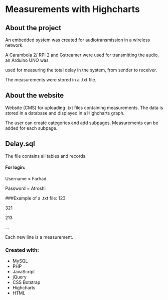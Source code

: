 # Measurements with Highcharts
## About the project
An embedded system was created for audiotransmission in a wireless network.

A Carambola 2/ RPI 2 and Gstreamer were used for transmitting the audio, an Arduino UNO was 

used for measuring the total delay in the system, from sender to receiver.  

The measurements were stored in a .txt file.

## About the website
Website (CMS) for uploading .txt files containing measurements.
The data is stored in a database and displayed in a Highcharts graph.

The user can create categories and add subpages.
Measurements can be added for each subpage.


## Delay.sql
The file contains all tables and records.
#### For login:
Username = Farhad

Password = Atroshi

###Example of a .txt file:
123

321

213

...


Each new line is a measurement.

### Created with:
- MySQL
- PHP
- JavaScript
- jQuery
- CSS Botstrap
- Highcharts
- HTML


